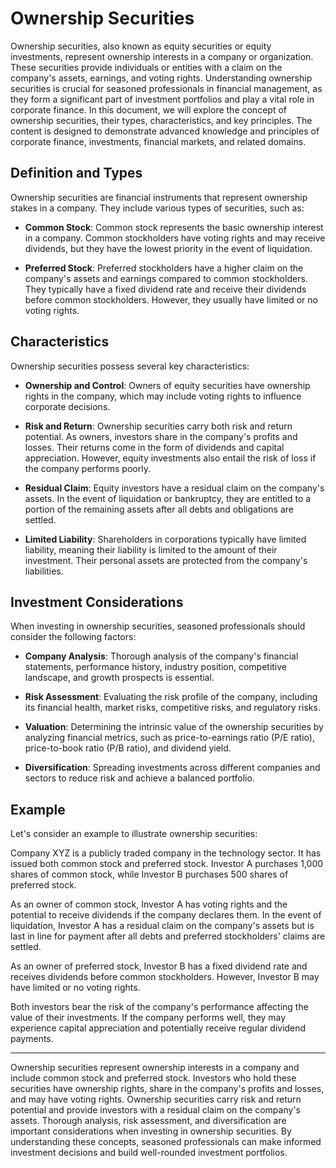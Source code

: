 # Ownership Securities

Ownership securities, also known as equity securities or equity investments, represent ownership interests in a company or organization. These securities provide individuals or entities with a claim on the company's assets, earnings, and voting rights. Understanding ownership securities is crucial for seasoned professionals in financial management, as they form a significant part of investment portfolios and play a vital role in corporate finance. In this document, we will explore the concept of ownership securities, their types, characteristics, and key principles. The content is designed to demonstrate advanced knowledge and principles of corporate finance, investments, financial markets, and related domains.

## Definition and Types

Ownership securities are financial instruments that represent ownership stakes in a company. They include various types of securities, such as:

- **Common Stock**: Common stock represents the basic ownership interest in a company. Common stockholders have voting rights and may receive dividends, but they have the lowest priority in the event of liquidation.

- **Preferred Stock**: Preferred stockholders have a higher claim on the company's assets and earnings compared to common stockholders. They typically have a fixed dividend rate and receive their dividends before common stockholders. However, they usually have limited or no voting rights.

## Characteristics

Ownership securities possess several key characteristics:

- **Ownership and Control**: Owners of equity securities have ownership rights in the company, which may include voting rights to influence corporate decisions.

- **Risk and Return**: Ownership securities carry both risk and return potential. As owners, investors share in the company's profits and losses. Their returns come in the form of dividends and capital appreciation. However, equity investments also entail the risk of loss if the company performs poorly.

- **Residual Claim**: Equity investors have a residual claim on the company's assets. In the event of liquidation or bankruptcy, they are entitled to a portion of the remaining assets after all debts and obligations are settled.

- **Limited Liability**: Shareholders in corporations typically have limited liability, meaning their liability is limited to the amount of their investment. Their personal assets are protected from the company's liabilities.

## Investment Considerations

When investing in ownership securities, seasoned professionals should consider the following factors:

- **Company Analysis**: Thorough analysis of the company's financial statements, performance history, industry position, competitive landscape, and growth prospects is essential.

- **Risk Assessment**: Evaluating the risk profile of the company, including its financial health, market risks, competitive risks, and regulatory risks.

- **Valuation**: Determining the intrinsic value of the ownership securities by analyzing financial metrics, such as price-to-earnings ratio (P/E ratio), price-to-book ratio (P/B ratio), and dividend yield.

- **Diversification**: Spreading investments across different companies and sectors to reduce risk and achieve a balanced portfolio.

## Example

Let's consider an example to illustrate ownership securities:

Company XYZ is a publicly traded company in the technology sector. It has issued both common stock and preferred stock. Investor A purchases 1,000 shares of common stock, while Investor B purchases 500 shares of preferred stock.

As an owner of common stock, Investor A has voting rights and the potential to receive dividends if the company declares them. In the event of liquidation, Investor A has a residual claim on the company's assets but is last in line for payment after all debts and preferred stockholders' claims are settled.

As an owner of preferred stock, Investor B has a fixed dividend rate and receives dividends before common stockholders. However, Investor B may have limited or no voting rights.

Both investors bear the risk of the company's performance affecting the value of their investments. If the company performs well, they may experience capital appreciation and potentially receive regular dividend payments.

---

Ownership securities represent ownership interests in a company and include common stock and preferred stock. Investors who hold these securities have ownership rights, share in the company's profits and losses, and may have voting rights. Ownership securities carry risk and return potential and provide investors with a residual claim on the company's assets. Thorough analysis, risk assessment, and diversification are important considerations when investing in ownership securities. By understanding these concepts, seasoned professionals can make informed investment decisions and build well-rounded investment portfolios.